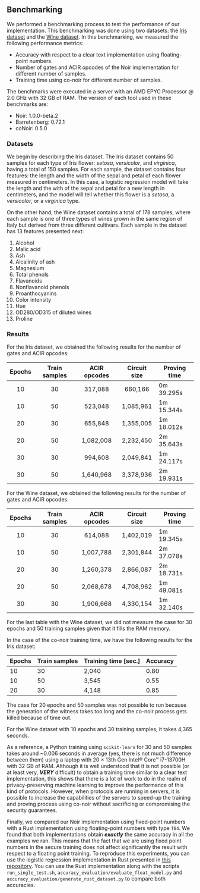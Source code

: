 ## Benchmarking

We performed a benchmarking process to test the performance of our implementation. This benchmarking was done using two datasets: the [Iris dataset](https://archive.ics.uci.edu/dataset/53/iris) and the [Wine dataset](https://archive.ics.uci.edu/dataset/109/wine). In this benchmarking, we measured the following performance metrics:

- Accuracy with respect to a clear text implementation using floating-point numbers.
- Number of gates and ACIR opcodes of the Noir implementation for different number of samples.
- Training time using co-noir for different number of samples.

The benchmarks were executed in a server with an AMD EPYC Processor @ 2.0 GHz with 32 GB of RAM. The version of each tool used in these benchmarks are:

- Noir: 1.0.0-beta.2
- Barretenberg: 0.72.1
- coNoir: 0.5.0

### Datasets

We begin by describing the Iris dataset. The Iris dataset contains 50 samples for each type of Iris flower: *setosa*, *versicolor*, and *virginica*, having a total of 150 samples. For each sample, the dataset contains four features: the length and the width of the sepal and petal of each flower measured in centimeters. In this case, a logistic regression model will take the length and the with of the sepal and petal for a new length in centimeters, and the model will tell whether this flower is a *setosa*, a *versicolor*, or a *virginica* type.

On the other hand, the Wine dataset contains a total of 178 samples, where each sample is one of three types of wines grown in the same region of Italy but derived from three different cultivars. Each sample in the dataset has 13 features presented next:

1) Alcohol
2) Malic acid
3) Ash
4) Alcalinity of ash
5) Magnesium
6) Total phenols
7) Flavanoids
8) Nonflavanoid phenols
9) Proanthocyanins
10) Color intensity
11) Hue
12) OD280/OD315 of diluted wines
13) Proline 

### Results

For the Iris dataset, we obtained the following results for the number of gates and ACIR opcodes:

| Epochs | Train samples | ACIR opcodes | Circuit size | Proving time |
|:------:|:-------------:|:------------:|:------------:|--------------|
| 10     | 30            | 317,088      | 660,166      | 0m 39.295s   |
| 10     | 50            | 523,048      | 1,085,961    | 1m 15.344s   |
| 20     | 30            | 655,848      | 1,355,005    | 1m 18.012s   |
| 20     | 50            | 1,082,008    | 2,232,450    | 2m 35.643s   |
| 30     | 30            | 994,608      | 2,049,841    | 1m 24.117s   |
| 30     | 50            | 1,640,968    | 3,378,936    | 2m 19.931s   |

For the Wine dataset, we obtained the following results for the number of gates and ACIR opcodes:

| Epochs | Train samples | ACIR opcodes | Circuit size | Proving time |
|:------:|:-------------:|:------------:|:------------:|--------------|
| 10     | 30            | 614,088      | 1,402,019    | 1m 19.345s   |
| 10     | 50            | 1,007,788    | 2,301,844    | 2m 37.078s   |
| 20     | 30            | 1,260,378    | 2,866,087    | 2m 18.731s   |
| 20     | 50            | 2,068,678    | 4,708,962    | 1m 49.081s   |
| 30     | 30            | 1,906,668    | 4,330,154    | 1m 32.140s   |

For the last table with the Wine dataset, we did not measure the case for 30 epochs and 50 training samples given that it fills the RAM memory.

In the case of the co-noir training time, we have the following results for the Iris dataset:

| Epochs | Train samples | Training time [sec.] | Accuracy |
|--------|---------------|----------------------|----------|
|     10 |            30 |                2,040 | 0.80     |
|     10 |            50 |                3,545 | 0.55     |
|     20 |            30 |                4,148 | 0.85     |

The case for 20 epochs and 50 samples was not possible to run because the generation of the witness takes too long and the co-noir process gets killed because of time out.

For the Wine dataset with 10 epochs and 30 training samples, it takes 4,365 seconds.

As a reference, a Python training using `scikit-learn` for 30 and 50 samples takes around ~0.006 seconds in average (yes, there is not much difference between them) using a laptop with 20 × 13th Gen Intel® Core™ i7-13700H with 32 GB of RAM. Although it is well understood that it is not possible (or at least very, ***VERY*** difficult) to obtain a training time similar to a clear text implementation, this shows that there is a lot of work to do in the realm of privacy-preserving machine learning to improve the performance of this kind of protocols. However, when protocols are running in servers, it is possible to increase the capabilities of the servers to speed-up the training and proving process using co-noir without sacrificing or compromising the security guarantees.

Finally, we compared our Noir implementation using fixed-point numbers with a Rust implementation using floating-point numbers with type `f64`. We found that both implementations obtain ***exactly*** the same accuracy in all the examples we ran. This means that the fact that we are using fixed point numbers in the secure training does not affect significantly the result with respect to a floating point training. To reproduce this experiments, you can use the logistic regression implementation in Rust presented in [this repository](https://github.com/ewynx/rs-logistic-regression). You can use the Rust implementation along with the scripts `run_single_test.sh`, `accuracy_evaluation/evaluate_float_model.py` and `accuracy_evaluation/generate_rust_dataset.py` to compare both accuracies.
